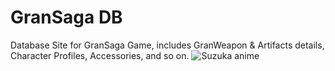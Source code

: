 # GranSaga DB
Database Site for GranSaga Game, includes GranWeapon & Artifacts details, Character Profiles, Accessories, and so on.
![Suzuka anime](https://user-images.githubusercontent.com/103836491/208012727-543e9227-11b5-4536-9b06-9d3765fedd99.jpg)
